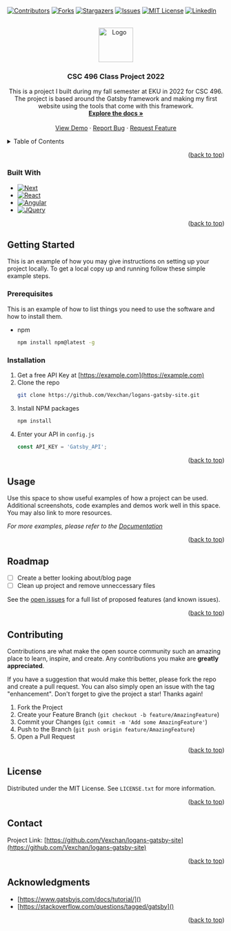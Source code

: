 <!-- Improved compatibility of back to top link: See: https://github.com/othneildrew/Best-README-Template/pull/73 -->
<a name="readme-top"></a>
<!--
*** Thanks for checking out the Best-README-Template. If you have a suggestion
*** that would make this better, please fork the repo and create a pull request
*** or simply open an issue with the tag "enhancement".
*** Don't forget to give the project a star!
*** Thanks again! Now go create something AMAZING! :D
-->



<!-- PROJECT SHIELDS -->
<!--
*** I'm using markdown "reference style" links for readability.
*** Reference links are enclosed in brackets [ ] instead of parentheses ( ).
*** See the bottom of this document for the declaration of the reference variables
*** for contributors-url, forks-url, etc. This is an optional, concise syntax you may use.
*** https://www.markdownguide.org/basic-syntax/#reference-style-links
-->
[![Contributors][contributors-shield]][contributors-url]
[![Forks][forks-shield]][forks-url]
[![Stargazers][stars-shield]][stars-url]
[![Issues][issues-shield]][issues-url]
[![MIT License][license-shield]][license-url]
[![LinkedIn][linkedin-shield]][linkedin-url]



<!-- PROJECT LOGO -->
<br />
<div align="center">
  <a href="https://github.com/Vexchan/logans-gatsby-site">
    <img src="https://netart.commons.gc.cuny.edu/files/2017/08/Pixel-Earth.gif" alt="Logo" width="80" height="80">
  </a>

<h3 align="center">CSC 496 Class Project 2022</h3>

  <p align="center">
    This is a project I built during my fall semester at EKU in 2022 for CSC 496. The project is based around the Gatsby framework and making my first website using the tools that come with this framework. 
    <br />
    <a href="https://github.com/Vexchan/logans-gatsby-site"><strong>Explore the docs »</strong></a>
    <br />
    <br />
    <a href="https://github.com/Vexchan/logans-gatsby-site">View Demo</a>
    ·
    <a href="https://github.com/Vexchan/logans-gatsby-site/issues">Report Bug</a>
    ·
    <a href="https://github.com/Vexchan/logans-gatsby-site/issues">Request Feature</a>
  </p>
</div>



<!-- TABLE OF CONTENTS -->
<details>
  <summary>Table of Contents</summary>
  <ol>
    <li>
      <a href="#about-the-project">About The Project</a>
      <ul>
        <li><a href="#built-with">Built With</a></li>
      </ul>
    </li>
    <li>
      <a href="#getting-started">Getting Started</a>
      <ul>
        <li><a href="#prerequisites">Prerequisites</a></li>
        <li><a href="#installation">Installation</a></li>
      </ul>
    </li>
    <li><a href="#usage">Usage</a></li>
    <li><a href="#roadmap">Roadmap</a></li>
    <li><a href="#contributing">Contributing</a></li>
    <li><a href="#license">License</a></li>
    <li><a href="#contact">Contact</a></li>
    <li><a href="#acknowledgments">Acknowledgments</a></li>
  </ol>
</details>

<p align="right">(<a href="#readme-top">back to top</a>)</p>



### Built With

* [![Next][Next.js]][Next-url]
* [![React][React.js]][React-url]
* [![Angular][Angular.io]][Angular-url]
* [![JQuery][JQuery.com]][JQuery-url]

<p align="right">(<a href="#readme-top">back to top</a>)</p>

<!-- GETTING STARTED -->
## Getting Started

This is an example of how you may give instructions on setting up your project locally.
To get a local copy up and running follow these simple example steps.

### Prerequisites

This is an example of how to list things you need to use the software and how to install them.
* npm
  ```sh
  npm install npm@latest -g
  ```

### Installation

1. Get a free API Key at [https://example.com](https://example.com)
2. Clone the repo
   ```sh
   git clone https://github.com/Vexchan/logans-gatsby-site.git
   ```
3. Install NPM packages
   ```sh
   npm install
   ```
4. Enter your API in `config.js`
   ```js
   const API_KEY = 'Gatsby_API';
   ```

<p align="right">(<a href="#readme-top">back to top</a>)</p>



<!-- USAGE EXAMPLES -->
## Usage

Use this space to show useful examples of how a project can be used. Additional screenshots, code examples and demos work well in this space. You may also link to more resources.

_For more examples, please refer to the [Documentation](https://example.com)_

<p align="right">(<a href="#readme-top">back to top</a>)</p>



<!-- ROADMAP -->
## Roadmap

- [ ] Create a better looking about/blog page
- [ ] Clean up project and remove unneccessary files

See the [open issues](https://github.com/Vexchan/logans-gatsby-site/issues) for a full list of proposed features (and known issues).

<p align="right">(<a href="#readme-top">back to top</a>)</p>



<!-- CONTRIBUTING -->
## Contributing

Contributions are what make the open source community such an amazing place to learn, inspire, and create. Any contributions you make are **greatly appreciated**.

If you have a suggestion that would make this better, please fork the repo and create a pull request. You can also simply open an issue with the tag "enhancement".
Don't forget to give the project a star! Thanks again!

1. Fork the Project
2. Create your Feature Branch (`git checkout -b feature/AmazingFeature`)
3. Commit your Changes (`git commit -m 'Add some AmazingFeature'`)
4. Push to the Branch (`git push origin feature/AmazingFeature`)
5. Open a Pull Request

<p align="right">(<a href="#readme-top">back to top</a>)</p>



<!-- LICENSE -->
## License

Distributed under the MIT License. See `LICENSE.txt` for more information.

<p align="right">(<a href="#readme-top">back to top</a>)</p>



<!-- CONTACT -->
## Contact

Project Link: [https://github.com/Vexchan/logans-gatsby-site](https://github.com/Vexchan/logans-gatsby-site)

<p align="right">(<a href="#readme-top">back to top</a>)</p>



<!-- ACKNOWLEDGMENTS -->
## Acknowledgments

* [https://www.gatsbyjs.com/docs/tutorial/]()
* [https://stackoverflow.com/questions/tagged/gatsby]()

<p align="right">(<a href="#readme-top">back to top</a>)</p>



<!-- MARKDOWN LINKS & IMAGES -->
<!-- https://www.markdownguide.org/basic-syntax/#reference-style-links -->
[contributors-shield]: https://img.shields.io/github/contributors/Vexchan/logans-gatsby-site.svg?style=for-the-badge
[contributors-url]: https://github.com/Vexchan/logans-gatsby-site/graphs/contributors
[forks-shield]: https://img.shields.io/github/forks/Vexchan/logans-gatsby-site.svg?style=for-the-badge
[forks-url]: https://github.com/Vexchan/logans-gatsby-site/network/members
[stars-shield]: https://img.shields.io/github/stars/Vexchan/logans-gatsby-site.svg?style=for-the-badge
[stars-url]: https://github.com/Vexchan/logans-gatsby-site/stargazers
[issues-shield]: https://img.shields.io/github/issues/Vexchan/logans-gatsby-site.svg?style=for-the-badge
[issues-url]: https://github.com/Vexchan/logans-gatsby-site/issues
[license-shield]: https://img.shields.io/github/license/Vexchan/logans-gatsby-site.svg?style=for-the-badge
[license-url]: https://github.com/Vexchan/logans-gatsby-site/blob/master/LICENSE.txt
[linkedin-shield]: https://img.shields.io/badge/-LinkedIn-black.svg?style=for-the-badge&logo=linkedin&colorB=555
[linkedin-url]: https://linkedin.com/in/www.linkedin.com/in/logan-pickett-5a5b61241
[product-screenshot]: images/screenshot.png
[Next.js]: https://img.shields.io/badge/next.js-000000?style=for-the-badge&logo=nextdotjs&logoColor=white
[Next-url]: https://nextjs.org/
[React.js]: https://img.shields.io/badge/React-20232A?style=for-the-badge&logo=react&logoColor=61DAFB
[React-url]: https://reactjs.org/
[Vue.js]: https://img.shields.io/badge/Vue.js-35495E?style=for-the-badge&logo=vuedotjs&logoColor=4FC08D
[Vue-url]: https://vuejs.org/
[Angular.io]: https://img.shields.io/badge/Angular-DD0031?style=for-the-badge&logo=angular&logoColor=white
[Angular-url]: https://angular.io/
[Svelte.dev]: https://img.shields.io/badge/Svelte-4A4A55?style=for-the-badge&logo=svelte&logoColor=FF3E00
[Svelte-url]: https://svelte.dev/
[Laravel.com]: https://img.shields.io/badge/Laravel-FF2D20?style=for-the-badge&logo=laravel&logoColor=white
[Laravel-url]: https://laravel.com
[Bootstrap.com]: https://img.shields.io/badge/Bootstrap-563D7C?style=for-the-badge&logo=bootstrap&logoColor=white
[Bootstrap-url]: https://getbootstrap.com
[JQuery.com]: https://img.shields.io/badge/jQuery-0769AD?style=for-the-badge&logo=jquery&logoColor=white
[JQuery-url]: https://jquery.com 
